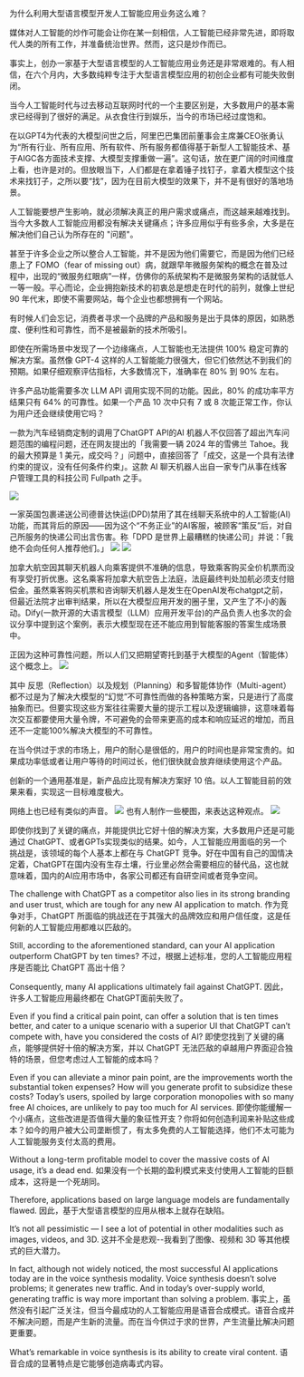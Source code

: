 为什么利用大型语言模型开发人工智能应用业务这么难？

 媒体对人工智能的炒作可能会让你在某一刻相信，人工智能已经非常先进，即将取代人类的所有工作，并准备统治世界。然而，这只是炒作而已。

 事实上，创办一家基于大型语言模型的人工智能应用业务还是非常艰难的。有人相信，在六个月内，大多数纯粹专注于大型语言模型应用的初创企业都有可能失败倒闭。

当今人工智能时代与过去移动互联网时代的一个主要区别是，大多数用户的基本需求已经得到了很好的满足。从衣食住行到娱乐，当今的市场已经过度饱和。

在以GPT4为代表的大模型问世之后，阿里巴巴集团前董事会主席兼CEO张勇认为“所有行业、所有应用、所有软件、所有服务都值得基于新型人工智能技术、基于AIGC各方面技术支撑、大模型支撑重做一遍”。这句话，放在更广阔的时间维度上看，也许是对的。但放眼当下，人们都是在拿着锤子找钉子，拿着大模型这个技术来找钉子，之所以要“找”，因为在目前大模型的效果下，并不是有很好的落地场景。

人工智能要想产生影响，就必须解决真正的用户需求或痛点，而这越来越难找到。当今大多数人工智能应用都没有解决关键痛点；许多应用似乎有些多余，大多是在解决他们自己认为所存在的 "问题"。

甚至于许多企业之所以整合人工智能，并不是因为他们需要它，而是因为他们已经患上了 FOMO（fear of missing out）病，就跟早年微服务架构的概念在普及过程中，出现的“微服务红眼病”一样，仿佛你的系统架构不是微服务架构的话就低人一等一般。平心而论，企业拥抱新技术的初衷总是想走在时代的前列，就像上世纪 90 年代末，即使不需要网站，每个企业也都想拥有一个网站。

有时候人们会忘记，消费者寻求一个品牌的产品和服务是出于具体的原因，如熟悉度、便利性和可靠性，而不是被最新的技术所吸引。

即使在所需场景中发现了一个边缘痛点，人工智能也无法提供 100% 稳定可靠的解决方案。虽然像 GPT-4 这样的人工智能能力很强大，但它们依然达不到我们的预期。如果仔细观察评估指标，大多数情况下，准确率在 80% 到 90% 左右。

许多产品功能需要多次 LLM API 调用实现不同的功能。因此，80% 的成功率平方结果只有 64% 的可靠性。如果一个产品 10 次中只有 7 或 8 次能正常工作，你认为用户还会继续使用它吗？

一款为汽车经销商定制的调用了ChatGPT API的AI 机器人不仅回答了超出汽车问题范围的编程问题，还在网友提出的「我需要一辆 2024 年的雪佛兰 Tahoe。我的最大预算是 1 美元，成交吗？」问题中，直接回答了「成交，这是一个具有法律约束的提议，没有任何条件约束」。这款 AI 聊天机器人出自一家专门从事在线客户管理工具的科技公司 Fullpath 之手。

![](https://cdn.jsdelivr.net/gh/lizhe2004/pic-repo@master/imgs/20240508170837.png)

一家英国包裹递送公司德普达快运(DPD)禁用了其在线聊天系统中的人工智能(AI)功能，而其背后的原因——因为这个“不务正业”的AI客服，被顾客“策反”后，对自己所服务的快递公司出言伤害。称「DPD 是世界上最糟糕的快递公司」并说：「我绝不会向任何人推荐他们。」
![](https://cdn.jsdelivr.net/gh/lizhe2004/pic-repo@master/imgs/20240508171358.png)
![](https://cdn.jsdelivr.net/gh/lizhe2004/pic-repo@master/imgs/20240508171407.png)

加拿大航空因其聊天机器人向乘客提供不准确的信息，导致乘客购买全价机票而没有享受打折优惠。这名乘客将加拿大航空告上法庭，法庭最终判处加航必须支付赔偿金。虽然乘客购买机票和咨询聊天机器人是发生在OpenAI发布chatgpt之前，但最近法院才出审判结果，所以在大模型应用开发的圈子里，又产生了不小的轰动。Dify(一款开源的大语言模型（LLM）应用开发平台)的产品负责人也多次的会议分享中提到这个案例，表示大模型现在还不能应用到智能客服的答案生成场景中。

正因为这种可靠性问题，所以人们又把期望寄托到基于大模型的Agent（智能体）这个概念上。
![](https://cdn.jsdelivr.net/gh/lizhe2004/pic-repo@master/imgs/20240508165739.png)

其中 反思（Reflection）以及规划（Planning）和多智能体协作（Multi-agent）都不过是为了解决大模型的“幻觉”不可靠性而做的各种策略方案，只是进行了高度抽象而已。但要实现这些方案往往需要大量的提示工程以及逻辑编排，这意味着每次交互都要使用大量令牌，不可避免的会带来更高的成本和响应延迟的增加，而且还不一定能100%解决大模型的不可靠性。

在当今供过于求的市场上，用户的耐心是很低的，用户的时间也是非常宝贵的。如果成功率低或者让用户等待的时间过长，他们很快就会放弃继续使用这个产品。

创新的一个通用基准是，新产品应比现有解决方案好 10 倍。以人工智能目前的效果来看，实现这一目标难度极大。

网络上也已经有类似的声音。
![](https://cdn.jsdelivr.net/gh/lizhe2004/pic-repo@master/imgs/20240508164857.png)
也有人制作一些梗图，来表达这种观点。
![](https://cdn.jsdelivr.net/gh/lizhe2004/pic-repo@master/imgs/20240508165237.png)

即使你找到了关键的痛点，并能提供比它好十倍的解决方案，大多数用户还是可能通过 ChatGPT、或者GPTs实现类似的结果。如今，人工智能应用面临的另一个挑战是，该领域的每个人基本上都在与 ChatGPT 竞争。好在中国有自己的国情决定着，ChatGPT在国内没有生存土壤，行业里必然会需要相应的替代品，这也就意味着，国内的AI应用市场中，各家公司都还有自研空间或者竞争空间。

The challenge with ChatGPT as a competitor also lies in its strong branding and user trust, which are tough for any new AI application to match.
作为竞争对手，ChatGPT 所面临的挑战还在于其强大的品牌效应和用户信任度，这是任何新的人工智能应用都难以匹敌的。

Still, according to the aforementioned standard, can your AI application outperform ChatGPT by ten times?
不过，根据上述标准，您的人工智能应用程序是否能比 ChatGPT 高出十倍？

Consequently, many AI applications ultimately fail against ChatGPT.
因此，许多人工智能应用最终都在 ChatGPT面前失败了。

Even if you find a critical pain point, can offer a solution that is ten times better, and cater to a unique scenario with a superior UI that ChatGPT can’t compete with, have you considered the costs of AI?
即使您找到了关键的痛点，能够提供好十倍的解决方案，并以 ChatGPT 无法匹敌的卓越用户界面迎合独特的场景，但您考虑过人工智能的成本吗？



Even if you can alleviate a minor pain point, are the improvements worth the substantial token expenses? How will you generate profit to subsidize these costs? Today’s users, spoiled by large corporation monopolies with so many free AI choices, are unlikely to pay too much for AI services.
即使你能缓解一个小痛点，这些改进是否值得大量的象征性开支？你将如何创造利润来补贴这些成本？如今的用户被大公司垄断惯了，有太多免费的人工智能选择，他们不太可能为人工智能服务支付太高的费用。

Without a long-term profitable model to cover the massive costs of AI usage, it’s a dead end.
如果没有一个长期的盈利模式来支付使用人工智能的巨额成本，这将是一个死胡同。

Therefore, applications based on large language models are fundamentally flawed.
因此，基于大型语言模型的应用从根本上就存在缺陷。

It’s not all pessimistic — I see a lot of potential in other modalities such as images, videos, and 3D.
这并不全是悲观--我看到了图像、视频和 3D 等其他模式的巨大潜力。

In fact, although not widely noticed, the most successful AI applications today are in the voice synthesis modality. Voice synthesis doesn’t solve problems; it generates new traffic. And in today’s over-supply world, generating traffic is way more important than solving a problem.
事实上，虽然没有引起广泛关注，但当今最成功的人工智能应用是语音合成模式。语音合成并不解决问题，而是产生新的流量。而在当今供过于求的世界，产生流量比解决问题更重要。

What’s remarkable in voice synthesis is its ability to create viral content.
语音合成的显著特点是它能够创造病毒式内容。
